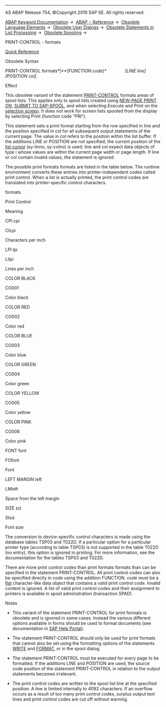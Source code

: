   

* * *

AS ABAP Release 754, ©Copyright 2019 SAP SE. All rights reserved.

[ABAP Keyword Documentation](javascript:call_link\('abenabap.htm'\)) →  [ABAP − Reference](javascript:call_link\('abenabap_reference.htm'\)) →  [Obsolete Language Elements](javascript:call_link\('abenabap_obsolete.htm'\)) →  [Obsolete User Dialogs](javascript:call_link\('abengui_obsolete.htm'\)) →  [Obsolete Statements in List Processing](javascript:call_link\('abenlists_obsolete.htm'\)) →  [Obsolete Spooling](javascript:call_link\('abenprinting_obsolete.htm'\)) → 

PRINT-CONTROL - formats

[Quick Reference](javascript:call_link\('abapprint-control_shortref.htm'\))

Obsolete Syntax

PRINT-CONTROL formats*|**{*FUNCTION code*}*
              *\[*LINE line*\]* *\[*POSITION col*\]*.

Effect

This obsolete variant of the statement [PRINT-CONTROL](javascript:call_link\('abapprint-control.htm'\)) formats areas of spool lists. This applies only to spool lists created using [NEW-PAGE PRINT ON](javascript:call_link\('abapnew-page_print.htm'\)), [SUBMIT TO SAP-SPOOL](javascript:call_link\('abapsubmit_list_options.htm'\)), and when selecting Execute and Print on the [selection screen](javascript:call_link\('abenselection_screen_glosry.htm'\) "Glossary Entry"). It does not work for screen lists spooled from the display by selecting Print (function code "PRI").

This statement sets a print format starting from the row specified in line and the position specified in col for all subsequent output statements of the current page. The value in col refers to the position within the list buffer. If the additions LINE or POSITION are not specified, the current position of the [list cursor](javascript:call_link\('abenlist_cursor_glosry.htm'\) "Glossary Entry") (sy-linno, sy-colno) is used. line and col expect data objects of type i whose values are within the current page width or page length. If line or col contain invalid values, the statement is ignored.

The possible print formats formats are listed in the table below. The runtime environment converts these entries into printer-independent codes called print control. When a list is actually printed, the print control codes are translated into printer-specific control characters.

formats

Print Control

Meaning

CPI cpi

CIcpi

Characters per inch

LPI lpi

LIlpi

Lines per inch

COLOR BLACK

CO001

Color black

COLOR RED

CO002

Color red

COLOR BLUE

CO003

Color blue

COLOR GREEN

CO004

Color green

COLOR YELLOW

CO005

Color yellow

COLOR PINK

CO006

Color pink

FONT font

FOfont

Font

LEFT MARGIN left

LMleft

Space from the left margin

SIZE siz

SIsiz

Font size

The conversion to device-specific control characters is made using the database tables TSP03 and T022D. If a particular option for a particular printer type (according to table TSP03) is not supported in the table T022D (no entry), this option is ignored in printing. For more information, see the documentation for the tables TSP03 and T022D.

There are more print control codes than print formats formats than can be specified in the statement PRINT-CONTROL. All print control codes can also be specified directly in code using the addition FUNCTION. code must be a [flat](javascript:call_link\('abenflat_glosry.htm'\) "Glossary Entry") character-like data object that contains a valid print control code. Invalid content is ignored. A list of valid print control codes and their assignment to printers is available in spool administration (transaction SPAD).

Notes

-   This variant of the statement PRINT-CONTROL for print formats is obsolete and is ignored in some cases. Instead the various different options available in forms should be used to format documents (see documentation in [SAP Help Portal](http://help.sap.com)).
    
-   The statement PRINT-CONTROL should only be used for print formats that cannot also be set using the formatting options of the statements [WRITE](javascript:call_link\('abapwrite-.htm'\)) and [FORMAT](javascript:call_link\('abapformat.htm'\)), or in the spool dialog.
    
-   The statement PRINT-CONTROL must be executed for every page to be formatted. If the additions LINE and POSITION are used, the source code position of the statement PRINT-CONTROL in relation to the output statements becomes irrelevant.
    
-   The print control codes are written to the spool list line at the specified position. A line is limited internally to 4092 characters. If an overflow occurs as a result of too many print control codes, surplus output text lines and print control codes are cut off without warning.